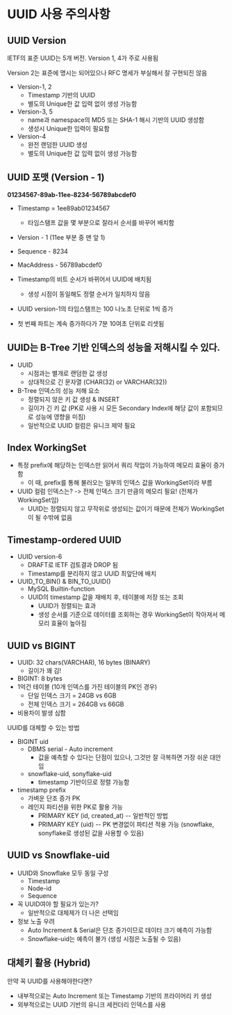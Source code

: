 # UUID 사용 주의사항
## UUID Version
IETF의 표준 UUID는 5개 버전. Version 1, 4가 주로 사용됨

Version 2는 표준에 명시는 되어있으나 RFC 명세가 부실해서 잘 구현되진 않음

- Version-1, 2
    - Timestamp 기반의 UUID
    - 별도의 Unique한 값 입력 없이 생성 가능함
- Version-3, 5
    - name과 namespace의 MD5 또는 SHA-1 해시 기반의 UUID 생성함
    - 생성시 Unique한 입력이 필요함
- Version-4
    - 완전 랜덤한 UUID 생성
    - 별도의 Unique한 값 입력 없이 생성 가능함

## UUID 포맷 (Version - 1)

**01234567-89ab-11ee-8234-56789abcdef0**
- Timestamp = 1ee89ab01234567
    - 타임스탬프 값을 몇 부분으로 잘라서 순서를 바꾸어 배치함
- Version - 1 (11ee 부분 중 맨 앞 1)
- Sequence - 8234
- MacAddress - 56789abcdef0

- Timestamp의 비트 순서가 바뀌어서 UUID에 배치됨
    - 생성 시점이 동일해도 정렬 순서가 일치하지 않음
- UUID version-1의 타임스탬프는 100 나노초 단위로 1씩 증가
- 첫 번째 파트는 계속 증가하다가 7분 10여초 단위로 리셋됨

## UUID는 B-Tree 기반 인덱스의 성능을 저해시킬 수 있다.
- UUID
    - 시점과는 별개로 랜덤한 값 생성
    - 상대적으로 긴 문자열 (CHAR(32) or VARCHAR(32))
- B-Tree 인덱스의 성능 저해 요소
    - 정렬되지 않은 키 값 생성 & INSERT
    - 길이가 긴 키 값 (PK로 사용 시 모든 Secondary Index에 해당 값이 포함되므로 성능에 영향을 미침)
    - 일반적으로 UUID 컬럼은 유니크 제약 필요

## Index WorkingSet
- 특정 prefix에 해당하는 인덱스만 읽어서 쿼리 작업이 가능하여 메모리 효율이 증가함
    - 이 때, prefix를 통해 불러오는 일부의 인덱스 값을 WorkingSet이라 부름
- UUID 컬럼 인덱스는? -> 전체 인덱스 크기 만큼의 메모리 필요! (전체가 WorkingSet임)
    - UUID는 정렬되지 않고 무작위로 생성되는 값이기 때문에 전체가 WorkingSet이 될 수밖에 없음

## Timestamp-ordered UUID
- UUID version-6
    - DRAFT로 IETF 검토결과 DROP 됨
    - Timestamp를 분리하지 않고 UUID 최앞단에 배치
- UUID_TO_BIN() & BIN_TO_UUID()
    - MySQL Builtin-function
    - UUID의 timestamp 값을 재배치 후, 테이블에 저장 또는 조회
        - UUID가 정렬되는 효과
        - 생성 순서를 기준으로 데이터를 조회하는 경우 WorkingSet이 작아져서 메모리 효율이 높아짐

## UUID vs BIGINT
- UUID: 32 chars(VARCHAR), 16 bytes (BINARY)
    - 길이가 꽤 김!
- BIGINT: 8 bytes
- 1억건 테이블 (10개 인덱스를 가진 테이블의 PK인 경우)
    - 단일 인덱스 크기 = 24GB vs 6GB
    - 전체 인덱스 크기 = 264GB vs 66GB
- 비용차이 발생 심함

UUID를 대체할 수 있는 방법
- BIGINT uid
    - DBMS serial - Auto increment
        - 값을 예측할 수 있다는 단점이 있으나, 그것만 잘 극복하면 가장 쉬운 대안임
    - snowflake-uid, sonyflake-uid
        - timestamp 기반이므로 정렬 가능함
- timestamp prefix
    - 가벼운 단조 증가 PK
    - 레인지 파티션을 위한 PK로 활용 가능
        - PRIMARY KEY (id, created_at) -- 일반적인 방법
        - PRIMARY KEY (uid) -- PK 변경없이 파티션 적용 가능 (snowflake, sonyflake로 생성된 값을 사용할 수 있음)

## UUID vs Snowflake-uid
- UUID와 Snowflake 모두 동일 구성
    - Timestamp
    - Node-id
    - Sequence
- 꼭 UUID여야 할 필요가 있는가?
    - 일반적으로 대체제가 더 나은 선택임
- 정보 노출 우려
    - Auto Increment & Serial은 단조 증가이므로 데이터 크기 예측이 가능함
    - Snowflake-uid는 예측이 불가 (생성 시점은 노출될 수 있음)

## 대체키 활용 (Hybrid)
만약 꼭 UUID를 사용해야한다면?
- 내부적으로는 Auto Increment 또는 Timestamp 기반의 프라이머리 키 생성
- 외부적으로는 UUID 기반의 유니크 세컨더리 인덱스를 사용